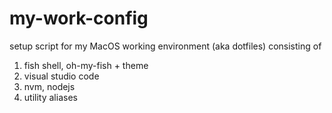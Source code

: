 # my-work-config

setup script for my MacOS working environment (aka dotfiles) consisting of

1. fish shell, oh-my-fish + theme
1. visual studio code
1. nvm, nodejs
1. utility aliases